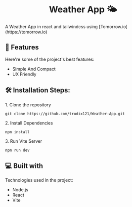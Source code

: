 <h1 align="center" id="title">Weather App 🌤️</h1>

<p id="description">A Weather App in react and tailwindcss using [Tomorrow.io](https://tomorrow.io)</p>

  
  
<h2>🧐 Features</h2>

Here're some of the project's best features:

*   Simple And Compact
*   UX Friendly

<h2>🛠️ Installation Steps:</h2>

<p>1. Clone the repository</p>

```
git clone https://github.com/trudix121/Weather-App.git
```

<p>2. Install Dependencies</p>

```
npm install
```

<p>3. Run Vite Server</p>

```
npm run dev
```

  
  
<h2>💻 Built with</h2>

Technologies used in the project:

*   Node.js
*   React
*   Vite
